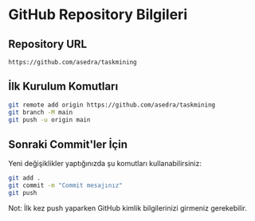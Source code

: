 # GitHub Repository Bilgileri

## Repository URL
```
https://github.com/asedra/taskmining
```

## İlk Kurulum Komutları
```bash
git remote add origin https://github.com/asedra/taskmining
git branch -M main
git push -u origin main
```

## Sonraki Commit'ler İçin
Yeni değişiklikler yaptığınızda şu komutları kullanabilirsiniz:
```bash
git add .
git commit -m "Commit mesajınız"
git push
```

Not: İlk kez push yaparken GitHub kimlik bilgilerinizi girmeniz gerekebilir. 